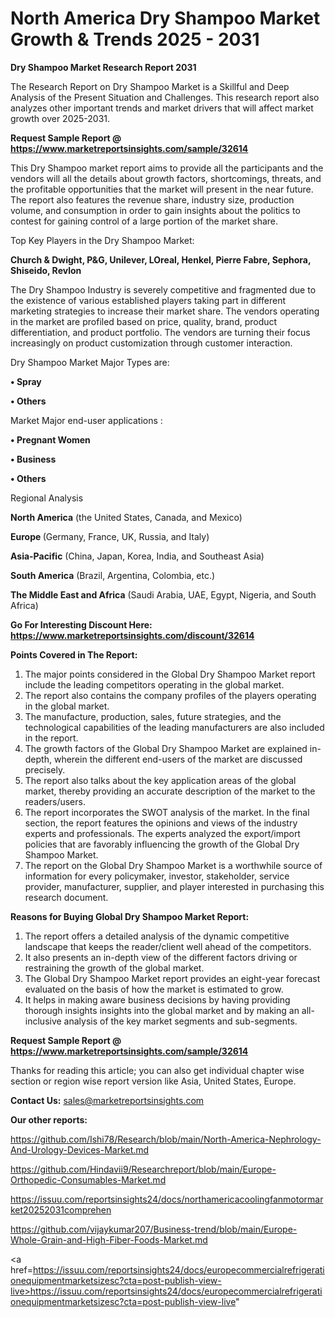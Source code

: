 # North America Dry Shampoo Market Growth & Trends 2025 - 2031

<strong>Dry Shampoo Market Research Report 2031</strong>

The Research Report on Dry Shampoo Market is a Skillful and Deep Analysis of the Present Situation and Challenges. This research report also analyzes other important trends and market drivers that will affect market growth over 2025-2031.

<strong>Request Sample Report @ <a href=https://www.marketreportsinsights.com/sample/32614>https://www.marketreportsinsights.com/sample/32614</a></strong>

This Dry Shampoo market report aims to provide all the participants and the vendors will all the details about growth factors, shortcomings, threats, and the profitable opportunities that the market will present in the near future. The report also features the revenue share, industry size, production volume, and consumption in order to gain insights about the politics to contest for gaining control of a large portion of the market share.

Top Key Players in the Dry Shampoo Market:

<strong>Church & Dwight, P&G, Unilever, LOreal, Henkel, Pierre Fabre, Sephora, Shiseido, Revlon</strong>

The Dry Shampoo Industry is severely competitive and fragmented due to the existence of various established players taking part in different marketing strategies to increase their market share. The vendors operating in the market are profiled based on price, quality, brand, product differentiation, and product portfolio. The vendors are turning their focus increasingly on product customization through customer interaction.

Dry Shampoo Market Major Types are:

<strong>•  Spray

•  Others</strong>

Market Major end-user applications :

<strong>•  Pregnant Women

•  Business

•  Others</strong>

Regional Analysis

</u><strong><b>North America</b></strong> (the United States, Canada, and Mexico)

<strong><b>Europe </b></strong>(Germany, France, UK, Russia, and Italy)

<strong><b>Asia-Pacific</b></strong> (China, Japan, Korea, India, and Southeast Asia)

<strong><b>South America</b></strong> (Brazil, Argentina, Colombia, etc.)

<strong><b>The Middle East and Africa</b></strong> (Saudi Arabia, UAE, Egypt, Nigeria, and South Africa)

<strong>Go For Interesting Discount Here: <a href=https://www.marketreportsinsights.com/discount/32614>https://www.marketreportsinsights.com/discount/32614</a></strong>

<strong>Points Covered in The Report:</strong>
<ol>
  <li>The major points considered in the Global Dry Shampoo Market report include the leading competitors operating in the global market.</li>
  <li>The report also contains the company profiles of the players operating in the global market.</li>
  <li>The manufacture, production, sales, future strategies, and the technological capabilities of the leading manufacturers are also included in the report.</li>
  <li>The growth factors of the Global Dry Shampoo Market are explained in-depth, wherein the different end-users of the market are discussed precisely.</li>
  <li>The report also talks about the key application areas of the global market, thereby providing an accurate description of the market to the readers/users.</li>
  <li>The report incorporates the SWOT analysis of the market. In the final section, the report features the opinions and views of the industry experts and professionals. The experts analyzed the export/import policies that are favorably influencing the growth of the Global Dry Shampoo Market.</li>
  <li>The report on the Global Dry Shampoo Market is a worthwhile source of information for every policymaker, investor, stakeholder, service provider, manufacturer, supplier, and player interested in purchasing this research document.</li>
</ol>
<strong>Reasons for Buying Global Dry Shampoo Market Report:</strong>

<ol>
  <li>The report offers a detailed analysis of the dynamic competitive landscape that keeps the reader/client well ahead of the competitors.</li>
  <li>It also presents an in-depth view of the different factors driving or restraining the growth of the global market.</li>
  <li>The Global Dry Shampoo Market report provides an eight-year forecast evaluated on the basis of how the market is estimated to grow.</li>
  <li>It helps in making aware business decisions by having providing thorough insights insights into the global market and by making an all-inclusive analysis of the key market segments and sub-segments.</li>
</ol>
<strong>Request Sample Report @ <a href=https://www.marketreportsinsights.com/sample/32614>https://www.marketreportsinsights.com/sample/32614</a></strong>


Thanks for reading this article; you can also get individual chapter wise section or region wise report version like Asia, United States, Europe.

<strong>Contact Us:</strong>
sales@marketreportsinsights.com

<strong>Our other reports:</strong>

<a href=https://github.com/Ishi78/Research/blob/main/North-America-Nephrology-And-Urology-Devices-Market.md>https://github.com/Ishi78/Research/blob/main/North-America-Nephrology-And-Urology-Devices-Market.md</a>

<a href=https://github.com/Hindavii9/Researchreport/blob/main/Europe-Orthopedic-Consumables-Market.md>https://github.com/Hindavii9/Researchreport/blob/main/Europe-Orthopedic-Consumables-Market.md</a>

<a href=https://issuu.com/reportsinsights24/docs/northamericacoolingfanmotormarket20252031comprehen>https://issuu.com/reportsinsights24/docs/northamericacoolingfanmotormarket20252031comprehen</a>

<a href=https://github.com/vijaykumar207/Business-trend/blob/main/Europe-Whole-Grain-and-High-Fiber-Foods-Market.md>https://github.com/vijaykumar207/Business-trend/blob/main/Europe-Whole-Grain-and-High-Fiber-Foods-Market.md</a>

<a href=https://issuu.com/reportsinsights24/docs/europecommercialrefrigerationequipmentmarketsizesc?cta=post-publish-view-live>https://issuu.com/reportsinsights24/docs/europecommercialrefrigerationequipmentmarketsizesc?cta=post-publish-view-live</a>"
